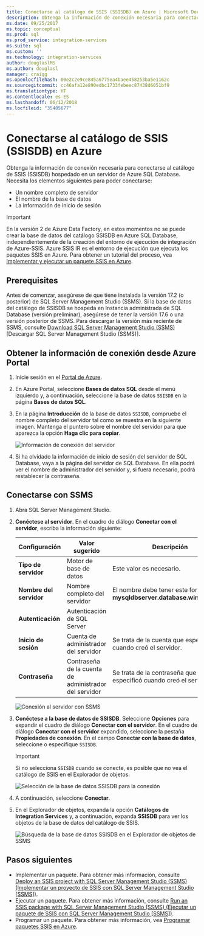 ```yaml
---
title: Conectarse al catálogo de SSIS (SSISDB) en Azure | Microsoft Docs
description: Obtenga la información de conexión necesaria para conectarse al catálogo de SSIS (SSISDB) hospedado en un servidor de Azure SQL Database.
ms.date: 09/25/2017
ms.topic: conceptual
ms.prod: sql
ms.prod_service: integration-services
ms.suite: sql
ms.custom: ''
ms.technology: integration-services
author: douglaslMS
ms.author: douglasl
manager: craigg
ms.openlocfilehash: 00e2c2e9ce845a6775ea4baee458253ba5e1162c
ms.sourcegitcommit: cc46afa12e890edbc1733febeec87438d6051bf9
ms.translationtype: HT
ms.contentlocale: es-ES
ms.lasthandoff: 06/12/2018
ms.locfileid: "35405677"
---
```

# <a name="connect-to-the-ssis-catalog-ssisdb-in-azure"></a>Conectarse al catálogo de SSIS (SSISDB) en Azure

Obtenga la información de conexión necesaria para conectarse al catálogo de SSIS (SSISDB) hospedado en un servidor de Azure SQL Database. Necesita los elementos siguientes para poder conectarse:
- Un nombre completo de servidor
- El nombre de la base de datos
- La información de inicio de sesión 

> [!IMPORTANT]
> En la versión 2 de Azure Data Factory, en estos momentos no se puede crear la base de datos del catálogo SSISDB en Azure SQL Database, independientemente de la creación del entorno de ejecución de integración de Azure-SSIS. Azure SSIS IR es el entorno de ejecución que ejecuta los paquetes SSIS en Azure. Para obtener un tutorial del proceso, vea [Implementar y ejecutar un paquete SSIS en Azure](https://docs.microsoft.com/azure/data-factory/tutorial-create-azure-ssis-runtime-portal). 

## <a name="prerequisites"></a>Prerequisites
Antes de comenzar, asegúrese de que tiene instalada la versión 17.2 (o posterior) de SQL Server Management Studio (SSMS). Si la base de datos del catálogo de SSISDB se hospeda en Instancia administrada de SQL Database (versión preliminar), asegúrese de tener la versión 17.6 o una versión posterior de SSMS. Para descargar la versión más reciente de SSMS, consulte [Download SQL Server Management Studio (SSMS)](https://docs.microsoft.com/sql/ssms/download-sql-server-management-studio-ssms) [Descargar SQL Server Management Studio (SSMS)].

## <a name="get-the-connection-info-from-the-azure-portal"></a>Obtener la información de conexión desde Azure Portal
1. Inicie sesión en el [Portal de Azure](https://portal.azure.com/).
2. En Azure Portal, seleccione **Bases de datos SQL** desde el menú izquierdo y, a continuación, seleccione la base de datos `SSISDB` en la página **Bases de datos SQL**. 
3. En la página **Introducción** de la base de datos `SSISDB`, compruebe el nombre completo del servidor tal como se muestra en la siguiente imagen. Mantenga el puntero sobre el nombre del servidor para que aparezca la opción **Haga clic para copiar**.

    ![Información de conexión del servidor](media/ssis-azure-connect-to-catalog-database/server-name.png) 

4. Si ha olvidado la información de inicio de sesión del servidor de SQL Database, vaya a la página del servidor de SQL Database. En ella podrá ver el nombre de administrador del servidor y, si fuera necesario, podrá restablecer la contraseña.

## <a name="connect-with-ssms"></a>Conectarse con SSMS
1. Abra SQL Server Management Studio.

2. **Conéctese al servidor**. En el cuadro de diálogo **Conectar con el servidor**, escriba la información siguiente:

   | Configuración       | Valor sugerido | Descripción | 
   | ------------ | ------------------ | ------------------------------------------------- | 
   | **Tipo de servidor** | Motor de base de datos | Este valor es necesario. |
   | **Nombre del servidor** | Nombre completo del servidor | El nombre debe tener este formato: **mysqldbserver.database.windows.net**. |
   | **Autenticación** | Autenticación de SQL Server | |
   | **Inicio de sesión** | Cuenta de administrador del servidor | Se trata de la cuenta que especificó cuando creó el servidor. |
   | **Contraseña** | Contraseña de la cuenta de administrador del servidor | Se trata de la contraseña que especificó cuando creó el servidor. |

    ![Conexión al servidor con SSMS](media/ssis-azure-connect-to-catalog-database/ssisdb-connect-1.png)

3. **Conéctese a la base de datos de SSISDB**. Seleccione **Opciones** para expandir el cuadro de diálogo **Conectar con el servidor**. En el cuadro de diálogo **Conectar con el servidor** expandido, seleccione la pestaña **Propiedades de conexión**. En el campo **Conectar con la base de datos**, seleccione o especifique `SSISDB`.

    > [!IMPORTANT]
    > Si no selecciona `SSISDB` cuando se conecte, es posible que no vea el catálogo de SSIS en el Explorador de objetos.

    ![Selección de la base de datos SSISDB para la conexión](media/ssis-azure-connect-to-catalog-database/ssisdb-connect-2.png)

4. A continuación, seleccione **Conectar**.

5. En el Explorador de objetos, expanda la opción **Catálogos de Integration Services** y, a continuación, expanda **SSISDB** para ver los objetos de la base de datos del catálogo de SSIS.

    ![Búsqueda de la base de datos SSISDB en el Explorador de objetos de SSMS](media/ssis-azure-connect-to-catalog-database/ssisdb-connect-3.png)

## <a name="next-steps"></a>Pasos siguientes
- Implementar un paquete. Para obtener más información, consulte [Deploy an SSIS project with SQL Server Management Studio (SSMS) (Implementar un proyecto de SSIS con SQL Server Management Studio [SSMS])](../ssis-quickstart-deploy-ssms.md).
- Ejecutar un paquete. Para obtener más información, consulte [Run an SSIS package with SQL Server Management Studio (SSMS) (Ejecutar un paquete de SSIS con SQL Server Management Studio [SSMS])](../ssis-quickstart-run-ssms.md).
- Programar un paquete. Para obtener más información, vea [Programar paquetes SSIS en Azure](ssis-azure-schedule-packages.md).
